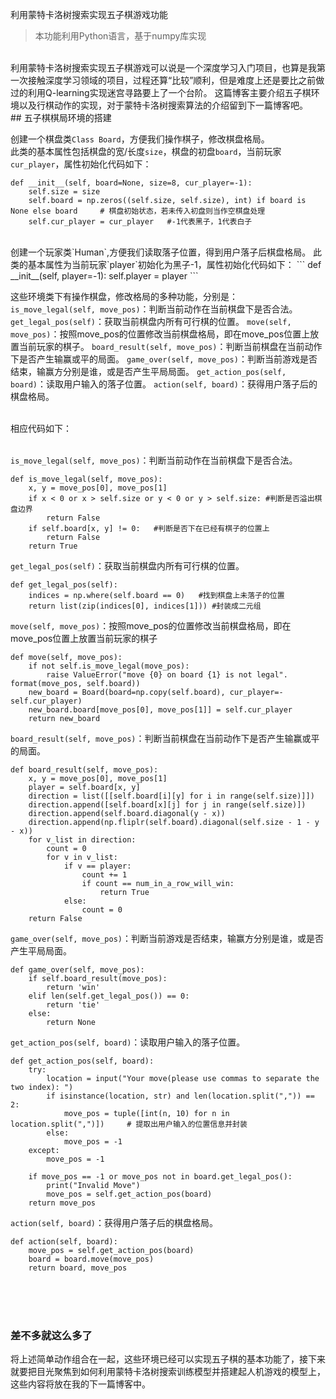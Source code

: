 利用蒙特卡洛树搜索实现五子棋游戏功能

> 本功能利用Python语言，基于numpy库实现

<br/>
利用蒙特卡洛树搜索实现五子棋游戏可以说是一个深度学习入门项目，也算是我第一次接触深度学习领域的项目，过程还算“比较”顺利，但是难度上还是要比之前做过的利用Q-learning实现迷宫寻路要上了一个台阶。  
这篇博客主要介绍五子棋环境以及行棋动作的实现，对于蒙特卡洛树搜索算法的介绍留到下一篇博客吧。

<br/>
## 五子棋棋局环境的搭建  

创建一个棋盘类`Class Board`，方便我们操作棋子，修改棋盘格局。  
此类的基本属性包括棋盘的宽/长度`size`，棋盘的初盘`board`，当前玩家`cur_player`，属性初始化代码如下：
```
def __init__(self, board=None, size=8, cur_player=-1):
    self.size = size
    self.board = np.zeros((self.size, self.size), int) if board is None else board     # 棋盘初始状态，若未传入初盘则当作空棋盘处理
    self.cur_player = cur_player   #-1代表黑子，1代表白子
```
<br/>
创建一个玩家类`Human`,方便我们读取落子位置，得到用户落子后棋盘格局。
此类的基本属性为当前玩家`player`初始化为黑子-1，属性初始化代码如下：  
```
def __init__(self, player=-1):
        self.player = player
```


这些环境类下有操作棋盘，修改格局的多种功能，分别是：  
`is_move_legal(self, move_pos)`：判断当前动作在当前棋盘下是否合法。
`get_legal_pos(self)`：获取当前棋盘内所有可行棋的位置。
`move(self, move_pos)`：按照move_pos的位置修改当前棋盘格局，即在move_pos位置上放置当前玩家的棋子。
`board_result(self, move_pos)`：判断当前棋盘在当前动作下是否产生输赢或平的局面。
`game_over(self, move_pos)`：判断当前游戏是否结束，输赢方分别是谁，或是否产生平局局面。
`get_action_pos(self, board)`：读取用户输入的落子位置。
`action(self, board)`：获得用户落子后的棋盘格局。

<br/>
相应代码如下：<br/><br/>

`is_move_legal(self, move_pos)`：判断当前动作在当前棋盘下是否合法。

```
def is_move_legal(self, move_pos):
    x, y = move_pos[0], move_pos[1]
    if x < 0 or x > self.size or y < 0 or y > self.size: #判断是否溢出棋盘边界
        return False
    if self.board[x, y] != 0:   #判断是否下在已经有棋子的位置上
        return False
    return True
```
`get_legal_pos(self)`：获取当前棋盘内所有可行棋的位置。

```
def get_legal_pos(self):
    indices = np.where(self.board == 0)   #找到棋盘上未落子的位置
    return list(zip(indices[0], indices[1])) #封装成二元组
```
`move(self, move_pos)`：按照move_pos的位置修改当前棋盘格局，即在move_pos位置上放置当前玩家的棋子

```
def move(self, move_pos):
    if not self.is_move_legal(move_pos): 
        raise ValueError("move {0} on board {1} is not legal". format(move_pos, self.board))
    new_board = Board(board=np.copy(self.board), cur_player=-self.cur_player)
    new_board.board[move_pos[0], move_pos[1]] = self.cur_player
    return new_board 
```
`board_result(self, move_pos)`：判断当前棋盘在当前动作下是否产生输赢或平的局面。

```
def board_result(self, move_pos):
    x, y = move_pos[0], move_pos[1]
    player = self.board[x, y]
    direction = list([[self.board[i][y] for i in range(self.size)]])
    direction.append([self.board[x][j] for j in range(self.size)])
    direction.append(self.board.diagonal(y - x))
    direction.append(np.fliplr(self.board).diagonal(self.size - 1 - y - x))
    for v_list in direction:
        count = 0
        for v in v_list:
            if v == player:
                count += 1
                if count == num_in_a_row_will_win:
                    return True
            else:
                count = 0
    return False
```
`game_over(self, move_pos)`：判断当前游戏是否结束，输赢方分别是谁，或是否产生平局局面。

```
def game_over(self, move_pos):
    if self.board_result(move_pos):
        return 'win'
    elif len(self.get_legal_pos()) == 0:
        return 'tie'
    else:
        return None

```
`get_action_pos(self, board)`：读取用户输入的落子位置。
```
def get_action_pos(self, board):
    try:
        location = input("Your move(please use commas to separate the two index): ")
        if isinstance(location, str) and len(location.split(",")) == 2:  
            move_pos = tuple([int(n, 10) for n in location.split(",")])     # 提取出用户输入的位置信息并封装
        else:
            move_pos = -1
    except:
        move_pos = -1

    if move_pos == -1 or move_pos not in board.get_legal_pos():
        print("Invalid Move")
        move_pos = self.get_action_pos(board)
    return move_pos
```
`action(self, board)`：获得用户落子后的棋盘格局。
```
def action(self, board):
    move_pos = self.get_action_pos(board)
    board = board.move(move_pos) 
    return board, move_pos
```

<br/><br/><br/>
### 差不多就这么多了
将上述简单动作组合在一起，这些环境已经可以实现五子棋的基本功能了，接下来就要把目光聚焦到如何利用蒙特卡洛树搜索训练模型并搭建起人机游戏的模型上，这些内容将放在我的下一篇博客中。